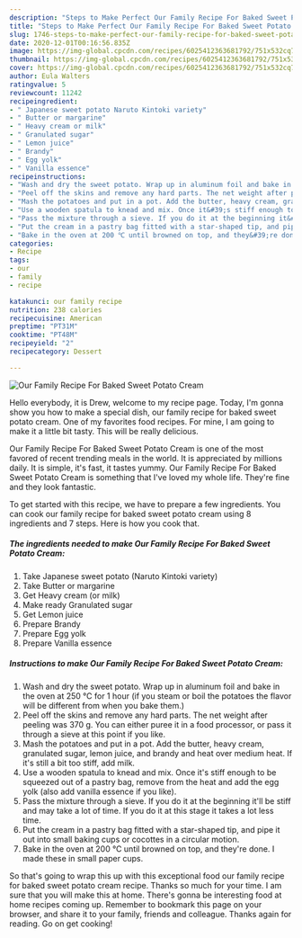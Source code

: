 ```yaml
---
description: "Steps to Make Perfect Our Family Recipe For Baked Sweet Potato Cream"
title: "Steps to Make Perfect Our Family Recipe For Baked Sweet Potato Cream"
slug: 1746-steps-to-make-perfect-our-family-recipe-for-baked-sweet-potato-cream
date: 2020-12-01T00:16:56.835Z
image: https://img-global.cpcdn.com/recipes/6025412363681792/751x532cq70/our-family-recipe-for-baked-sweet-potato-cream-recipe-main-photo.jpg
thumbnail: https://img-global.cpcdn.com/recipes/6025412363681792/751x532cq70/our-family-recipe-for-baked-sweet-potato-cream-recipe-main-photo.jpg
cover: https://img-global.cpcdn.com/recipes/6025412363681792/751x532cq70/our-family-recipe-for-baked-sweet-potato-cream-recipe-main-photo.jpg
author: Eula Walters
ratingvalue: 5
reviewcount: 11242
recipeingredient:
- " Japanese sweet potato Naruto Kintoki variety"
- " Butter or margarine"
- " Heavy cream or milk"
- " Granulated sugar"
- " Lemon juice"
- " Brandy"
- " Egg yolk"
- " Vanilla essence"
recipeinstructions:
- "Wash and dry the sweet potato. Wrap up in aluminum foil and bake in the oven at 250 ℃ for 1 hour (if you steam or boil the potatoes the flavor will be different from when you bake them.)"
- "Peel off the skins and remove any hard parts. The net weight after peeling was 370 g. You can either puree it in a food processor, or pass it through a sieve at this point if you like."
- "Mash the potatoes and put in a pot. Add the butter, heavy cream, granulated sugar, lemon juice, and brandy and heat over medium heat. If it&#39;s still a bit too stiff, add milk."
- "Use a wooden spatula to knead and mix. Once it&#39;s stiff enough to be squeezed out of a pastry bag, remove from the heat and add the egg yolk (also add vanilla essence if you like)."
- "Pass the mixture through a sieve. If you do it at the beginning it&#39;ll be stiff and may take a lot of time. If you do it at this stage it takes a lot less time."
- "Put the cream in a pastry bag fitted with a star-shaped tip, and pipe it out into small baking cups or cocottes in a circular motion."
- "Bake in the oven at 200 ℃ until browned on top, and they&#39;re done. I made these in small paper cups."
categories:
- Recipe
tags:
- our
- family
- recipe

katakunci: our family recipe 
nutrition: 238 calories
recipecuisine: American
preptime: "PT31M"
cooktime: "PT48M"
recipeyield: "2"
recipecategory: Dessert

---
```



![Our Family Recipe For Baked Sweet Potato Cream](https://img-global.cpcdn.com/recipes/6025412363681792/751x532cq70/our-family-recipe-for-baked-sweet-potato-cream-recipe-main-photo.jpg)

Hello everybody, it is Drew, welcome to my recipe page. Today, I'm gonna show you how to make a special dish, our family recipe for baked sweet potato cream. One of my favorites food recipes. For mine, I am going to make it a little bit tasty. This will be really delicious.



Our Family Recipe For Baked Sweet Potato Cream is one of the most favored of recent trending meals in the world. It is appreciated by millions daily. It is simple, it's fast, it tastes yummy. Our Family Recipe For Baked Sweet Potato Cream is something that I've loved my whole life. They're fine and they look fantastic.


To get started with this recipe, we have to prepare a few ingredients. You can cook our family recipe for baked sweet potato cream using 8 ingredients and 7 steps. Here is how you cook that.

<!--inarticleads1-->

##### The ingredients needed to make Our Family Recipe For Baked Sweet Potato Cream:

1. Take  Japanese sweet potato (Naruto Kintoki variety)
1. Take  Butter or margarine
1. Get  Heavy cream (or milk)
1. Make ready  Granulated sugar
1. Get  Lemon juice
1. Prepare  Brandy
1. Prepare  Egg yolk
1. Prepare  Vanilla essence




<!--inarticleads2-->

##### Instructions to make Our Family Recipe For Baked Sweet Potato Cream:

1. Wash and dry the sweet potato. Wrap up in aluminum foil and bake in the oven at 250 ℃ for 1 hour (if you steam or boil the potatoes the flavor will be different from when you bake them.)
1. Peel off the skins and remove any hard parts. The net weight after peeling was 370 g. You can either puree it in a food processor, or pass it through a sieve at this point if you like.
1. Mash the potatoes and put in a pot. Add the butter, heavy cream, granulated sugar, lemon juice, and brandy and heat over medium heat. If it&#39;s still a bit too stiff, add milk.
1. Use a wooden spatula to knead and mix. Once it&#39;s stiff enough to be squeezed out of a pastry bag, remove from the heat and add the egg yolk (also add vanilla essence if you like).
1. Pass the mixture through a sieve. If you do it at the beginning it&#39;ll be stiff and may take a lot of time. If you do it at this stage it takes a lot less time.
1. Put the cream in a pastry bag fitted with a star-shaped tip, and pipe it out into small baking cups or cocottes in a circular motion.
1. Bake in the oven at 200 ℃ until browned on top, and they&#39;re done. I made these in small paper cups.




So that's going to wrap this up with this exceptional food our family recipe for baked sweet potato cream recipe. Thanks so much for your time. I am sure that you will make this at home. There's gonna be interesting food at home recipes coming up. Remember to bookmark this page on your browser, and share it to your family, friends and colleague. Thanks again for reading. Go on get cooking!
